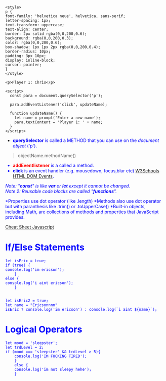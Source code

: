     <style>
    p {
    font-family: 'helvetica neue', helvetica, sans-serif;
    letter-spacing: 1px;
    text-transform: uppercase;
    text-align: center;
    border: 2px solid rgba(0,0,200,0.6);
    background: rgba(0,0,200,0.3);
    color: rgba(0,0,200,0.6);
    box-shadow: 1px 1px 2px rgba(0,0,200,0.4);
    border-radius: 10px;
    padding: 3px 10px;
    display: inline-block;
    cursor: pointer;
    }
    </style>

    <p>Player 1: Chris</p> 

    <script>
      const para = document.querySelector('p');

      para.addEventListener('click', updateName);

      function updateName() {
        let name = prompt('Enter a new name');
        para.textContent = 'Player 1: ' + name;
      }
    </script>
    
* <font color="blue">**querySelector**</blue> is called a METHOD that you can use on the *document object* ('p').  
> objectName.methodName()  
* <font color="red">**addEventlistener**</font> is a called a method.  
* **click** is an event handler (e.g. mousedown, focus,blur etc) [W3Schools HTML DOM Events](https://www.w3schools.com/jsref/dom_obj_event.asp).  

*Note: "**const**" is like **var** or **let** except it cannot be changed.*  
*Note 2: Reusable code blocks are called "**functions**".*  

*Properties use dot operator (like .length)
*Methods also use dot operator but with paranthesis like .trim() or .toUpperCase()
*Built-in objects, including Math, are collections of methods and properties that JavaScript provides.

[Cheat Sheet Javascript](https://www.codecademy.com/learn/introduction-to-javascript/modules/learn-javascript-introduction/cheatsheet)

# If/Else Statements
    let isEric = true;
    if (true) {
    console.log('im ericson');
        }
    else {
    console.log('i aint ericson');
        }


    let isEric2 = true;
    let name = "Ericsonnnn"
    isEric ? console.log('im ericson') : console.log(`i aint ${name}`);

# Logical Operators
    let mood = 'sleepster';
    let trdLevel = 2;
    if (mood === 'sleepster' && trdLevel > 5){
        console.log('IM FUCKING TIRED');
        }
        else {
        console.log('im not sleepy hehe');  
        }
